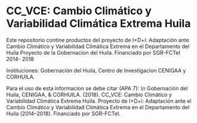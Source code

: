 # CC_VCE: Cambio Climático y Variabilidad Climática Extrema Huila

Este repositorio contine productos del proyecto de I+D+i: Adaptación ante Cambio Climático y Variabilidad Climática Extrema en el Departamento del Huila
Proyecto de la Gobernacion del Huila.
Financiado por SGR-FCTeI 2014- 2018

Instituciones: 
Gobernación del Huila, Centro de Investigacion CENIGAA y CORHUILA.

Para el uso de esta informacion se debe citar (APA 7): \n
Gobernación del Huila, CENIGAA, & CORHUILA. (2018). CC_VCE: Cambio Climático y Variabilidad Climática Extrema Huila. Proyecto de I+D+i: Adaptación ante el Cambio Climático y Variabilidad Climática Extrema en el Departamento del Huila (2014–2018). Financiado por SGR-FCTeI.
